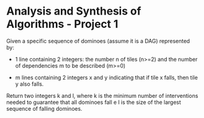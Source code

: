 # Analysis and Synthesis of Algorithms - Project 1

Given a specific sequence of dominoes (assume it is a DAG) represented by:

- 1 line containing 2 integers: the number n of tiles (n>=2) and the number of dependencies m to be described (m>=0)

- m lines containing 2 integers x and y indicating that if tile x falls, then tile y also falls.

Return two integers k and l, where k is the minimum number of interventions needed to guarantee that all dominoes fall e l is the size of the largest sequence of falling dominoes.
